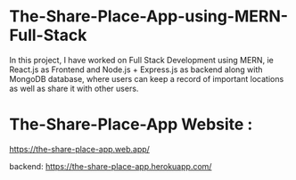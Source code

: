 # The-Share-Place-App-using-MERN-Full-Stack
In this project, I have worked on Full Stack Development using MERN, ie React.js as Frontend and Node.js + Express.js as backend along with MongoDB database, where users can keep a record of important locations as well as share it with other users.

# The-Share-Place-App Website : 
https://the-share-place-app.web.app/

backend: https://the-share-place-app.herokuapp.com/



